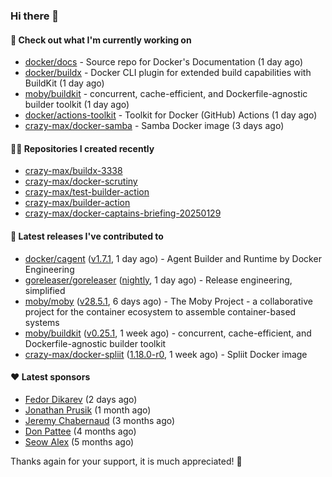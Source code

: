 ### Hi there 👋

#### 👷 Check out what I'm currently working on

- [docker/docs](https://github.com/docker/docs) - Source repo for Docker&#39;s Documentation (1 day ago)
- [docker/buildx](https://github.com/docker/buildx) - Docker CLI plugin for extended build capabilities with BuildKit (1 day ago)
- [moby/buildkit](https://github.com/moby/buildkit) - concurrent, cache-efficient, and Dockerfile-agnostic builder toolkit (1 day ago)
- [docker/actions-toolkit](https://github.com/docker/actions-toolkit) - Toolkit for Docker (GitHub) Actions (1 day ago)
- [crazy-max/docker-samba](https://github.com/crazy-max/docker-samba) - Samba Docker image (3 days ago)

#### 👨‍💻 Repositories I created recently

- [crazy-max/buildx-3338](https://github.com/crazy-max/buildx-3338)
- [crazy-max/docker-scrutiny](https://github.com/crazy-max/docker-scrutiny)
- [crazy-max/test-builder-action](https://github.com/crazy-max/test-builder-action)
- [crazy-max/builder-action](https://github.com/crazy-max/builder-action)
- [crazy-max/docker-captains-briefing-20250129](https://github.com/crazy-max/docker-captains-briefing-20250129)

#### 🚀 Latest releases I've contributed to

- [docker/cagent](https://github.com/docker/cagent) ([v1.7.1](https://github.com/docker/cagent/releases/tag/v1.7.1), 1 day ago) - Agent Builder and Runtime by Docker Engineering
- [goreleaser/goreleaser](https://github.com/goreleaser/goreleaser) ([nightly](https://github.com/goreleaser/goreleaser/releases/tag/nightly), 1 day ago) - Release engineering, simplified
- [moby/moby](https://github.com/moby/moby) ([v28.5.1](https://github.com/moby/moby/releases/tag/v28.5.1), 6 days ago) - The Moby Project - a collaborative project for the container ecosystem to assemble container-based systems
- [moby/buildkit](https://github.com/moby/buildkit) ([v0.25.1](https://github.com/moby/buildkit/releases/tag/v0.25.1), 1 week ago) - concurrent, cache-efficient, and Dockerfile-agnostic builder toolkit
- [crazy-max/docker-spliit](https://github.com/crazy-max/docker-spliit) ([1.18.0-r0](https://github.com/crazy-max/docker-spliit/releases/tag/1.18.0-r0), 1 week ago) - Spliit Docker image

#### ❤️ Latest sponsors
- [Fedor Dikarev](https://github.com/fedordikarev) (2 days ago)
- [Jonathan Prusik](https://github.com/jprusik) (1 month ago)
- [Jeremy Chabernaud](https://github.com/djerfy) (3 months ago)
- [Don Pattee](https://github.com/DPattee) (4 months ago)
- [Seow Alex](https://github.com/seowalex) (5 months ago)

Thanks again for your support, it is much appreciated! 🙏
